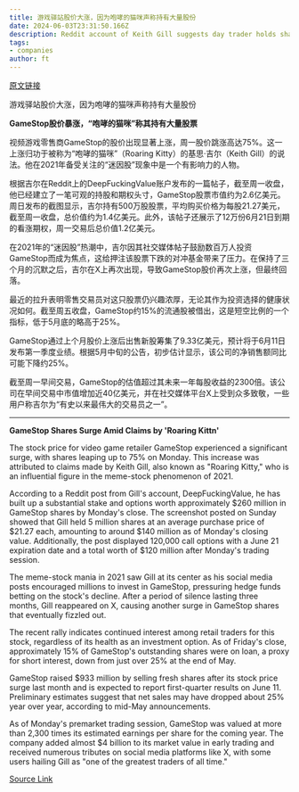 ```yaml
---
title: 游戏驿站股价大涨，因为咆哮的猫咪声称持有大量股份
date: 2024-06-03T23:31:50.166Z
description: Reddit account of Keith Gill suggests day trader holds shares and options worth $260mn in video games retailer
tags: 
- companies
author: ft
---
```


[原文链接](https://ft.com/content/7a0a1531-7119-4c9a-be11-ce8dbccf88f3)

游戏驿站股价大涨，因为咆哮的猫咪声称持有大量股份

**GameStop股价暴涨，“咆哮的猫咪”称其持有大量股票**

视频游戏零售商GameStop的股价出现显著上涨，周一股价跳涨高达75%。这一上涨归功于被称为“咆哮的猫咪”（Roaring Kitty）的基思·吉尔（Keith Gill）的说法。他在2021年备受关注的“迷因股”现象中是一个有影响力的人物。

根据吉尔在Reddit上的DeepFuckingValue账户发布的一篇帖子，截至周一收盘，他已经建立了一笔可观的持股和期权头寸，GameStop股票市值约为2.6亿美元。周日发布的截图显示，吉尔持有500万股股票，平均购买价格为每股21.27美元，截至周一收盘，总价值约为1.4亿美元。此外，该帖子还展示了12万份6月21日到期的看涨期权，周一交易后总价值1.2亿美元。

在2021年的“迷因股”热潮中，吉尔因其社交媒体帖子鼓励数百万人投资GameStop而成为焦点，这给押注该股票下跌的对冲基金带来了压力。在保持了三个月的沉默之后，吉尔在X上再次出现，导致GameStop股价再次上涨，但最终回落。

最近的拉升表明零售交易员对这只股票仍兴趣浓厚，无论其作为投资选择的健康状况如何。截至周五收盘，GameStop约15%的流通股被借出，这是短空比例的一个指标，低于5月底的略高于25%。

GameStop通过上个月股价上涨后出售新股筹集了9.33亿美元，预计将于6月11日发布第一季度业绩。根据5月中旬的公告，初步估计显示，该公司的净销售额同比可能下降约25%。

截至周一早间交易，GameStop的估值超过其未来一年每股收益的2300倍。该公司在早间交易中市值增加近40亿美元，并在社交媒体平台X上受到众多致敬，一些用户称吉尔为“有史以来最伟大的交易员之一”。

---

 **GameStop Shares Surge Amid Claims by 'Roaring Kittn'**

The stock price for video game retailer GameStop experienced a significant surge, with shares leaping up to 75% on Monday. This increase was attributed to claims made by Keith Gill, also known as "Roaring Kitty," who is an influential figure in the meme-stock phenomenon of 2021.

According to a Reddit post from Gill's account, DeepFuckingValue, he has built up a substantial stake and options worth approximately $260 million in GameStop shares by Monday's close. The screenshot posted on Sunday showed that Gill held 5 million shares at an average purchase price of $21.27 each, amounting to around $140 million as of Monday's closing value. Additionally, the post displayed 120,000 call options with a June 21 expiration date and a total worth of $120 million after Monday's trading session.

The meme-stock mania in 2021 saw Gill at its center as his social media posts encouraged millions to invest in GameStop, pressuring hedge funds betting on the stock's decline. After a period of silence lasting three months, Gill reappeared on X, causing another surge in GameStop shares that eventually fizzled out.

The recent rally indicates continued interest among retail traders for this stock, regardless of its health as an investment option. As of Friday's close, approximately 15% of GameStop's outstanding shares were on loan, a proxy for short interest, down from just over 25% at the end of May.

GameStop raised $933 million by selling fresh shares after its stock price surge last month and is expected to report first-quarter results on June 11. Preliminary estimates suggest that net sales may have dropped about 25% year over year, according to mid-May announcements.

As of Monday's premarket trading session, GameStop was valued at more than 2,300 times its estimated earnings per share for the coming year. The company added almost $4 billion to its market value in early trading and received numerous tributes on social media platforms like X, with some users hailing Gill as "one of the greatest traders of all time."

[Source Link](https://ft.com/content/7a0a1531-7119-4c9a-be11-ce8dbccf88f3)

